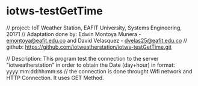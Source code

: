 # iotws-testGetTime

// project: IoT Weather Station, EAFIT University, Systems Engineering, 20171
// Adaptation done by: Edwin Montoya Munera - emontoya@eafit.edu.co and David Velasquez - dvelas25@eafit.edu.co
// github: https://github.com/iotweatherstation/iotws-testGetTime.git

// Description: This program test the connection to the server "iotweatherstation" in order to obtain the Date (day+hour) in format: yyyy:mm:dd:hh:mm:ss
// the connection is done throught Wifi network and HTTP Connection. It uses GET Method.